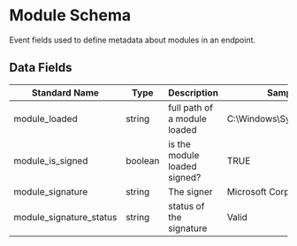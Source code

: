 # Module Schema
Event fields used to define metadata about modules in an endpoint.

## Data Fields
|Standard Name|Type|Description|Sample Value|
|---|---|---|---|
| module_loaded           | string  | full path of a module loaded | C:\Windows\System32\msvcrt.dll |
| module_is_signed        | boolean | is the module loaded signed? | TRUE                           |
| module_signature        | string  | The signer                   | Microsoft Corporation          |
| module_signature_status | string  | status of the signature      | Valid                          |
